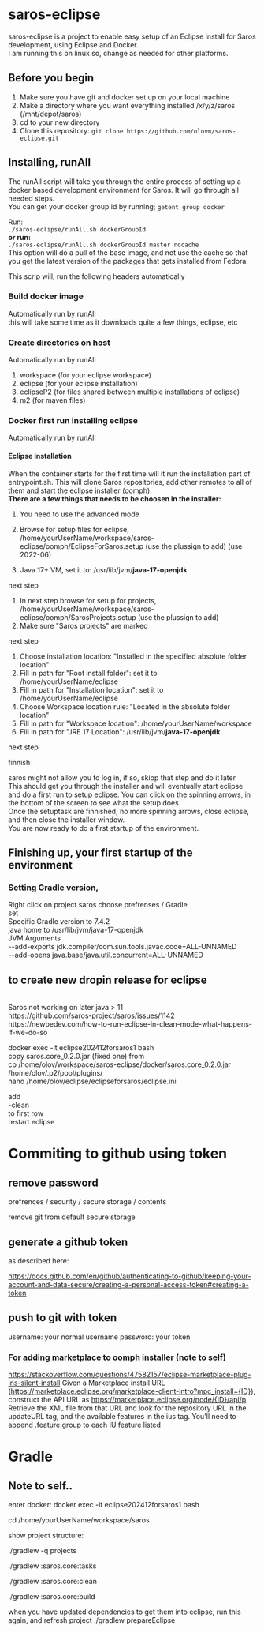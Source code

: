 # saros-eclipse
saros-eclipse is a project to enable easy setup of an Eclipse install for Saros development, using Eclipse and Docker.</br>
I am running this on linux so, change as needed for other platforms.

## Before you begin
1. Make sure you have git and docker set up on your local machine
2. Make a directory where you want everything installed /x/y/z/saros (/mnt/depot/saros)
3. cd to your new directory
3. Clone this repository: `git clone https://github.com/olovm/saros-eclipse.git`



## Installing, runAll
The runAll script will take you through the entire process of setting up a docker based development environment for Saros. It will go through all needed steps. </br>
You can get your docker group id by running;
`getent group docker`

Run:</br>
`./saros-eclipse/runAll.sh dockerGroupId`</br>
**or run:**</br>
`./saros-eclipse/runAll.sh dockerGroupId master nocache`</br>
This option will do a pull of the base image, and not use the cache so that you get the latest version of the packages that gets installed from Fedora.

This scrip will, run the following headers automatically

### Build docker image
Automatically run by runAll<br>
this will take some time as it downloads quite a few things, eclipse, etc

### Create directories on host 
Automatically run by runAll<br>
1. workspace (for your eclipse workspace)
2. eclipse (for your eclipse installation)
3. eclipseP2 (for files shared between multiple installations of eclipse)
4. m2 (for maven files)

### Docker first run installing eclipse
Automatically run by runAll<br>

#### Eclipse installation
When the container starts for the first time will it run the installation part of entrypoint.sh. This will
clone Saros repositories, add other remotes to all of them and start the eclipse installer (oomph). </br>
**There are a few things that needs to be choosen in the installer:**

 1. You need to use the advanced mode 
 
 1. Browse for setup files for eclipse, /home/yourUserName/workspace/saros-eclipse/oomph/EclipseForSaros.setup (use the plussign to add) (use 2022-06)
 2. Java 17+ VM, set it to: /usr/lib/jvm/**java-17-openjdk**
 
 next step
 
 1. In next step browse for setup for projects, /home/yourUserName/workspace/saros-eclipse/oomph/SarosProjects.setup (use the plussign to add)
 2. Make sure "Saros projects" are marked

 next step
 
 1. Choose installation location: "Installed in the specified absolute folder location"
 2. Fill in path for "Root install folder": set it to /home/yourUserName/eclipse
 6. Fill in path for "Installation location": set it to /home/yourUserName/eclipse
 5. Choose Workspace location rule: "Located in the absolute folder location"
 6. Fill in path for "Workspace location": /home/yourUserName/workspace
 7. Fill in path for "JRE 17 Location": /usr/lib/jvm/**java-17-openjdk**
 
 next step
 
 finnish
 
 saros might not allow you to log in, if so, skipp that step and do it later
<br>
This should get you through the installer and will eventually start eclipse and do a first run to setup eclipse. 
You can click on the spinning arrows, in the bottom of the screen to see what the setup does.
<br>
Once the setuptask are finnished, no more spinning arrows, close eclipse, and then close the installer window. 
<br>
You are now ready to do a first startup of the environment. 


## Finishing up, your first startup of the environment

### Setting Gradle version, 
Right click on project saros choose prefrenses / Gradle<br>
set<br>
Specific Gradle version to 7.4.2<br>
java home to /usr/lib/jvm/java-17-openjdk<br>
JVM Arguments<br>
--add-exports jdk.compiler/com.sun.tools.javac.code=ALL-UNNAMED<br>
--add-opens java.base/java.util.concurrent=ALL-UNNAMED<br>

## to create new dropin release for eclipse



</br>
Saros not working on later java > 11 </br>
https://github.com/saros-project/saros/issues/1142</br>
https://newbedev.com/how-to-run-eclipse-in-clean-mode-what-happens-if-we-do-so</br>

 docker exec  -it eclipse202412forsaros1 bash</br>
 copy saros.core_0.2.0.jar (fixed one) from </br>
 cp /home/olov/workspace/saros-eclipse/docker/saros.core_0.2.0.jar /home/olov/.p2/pool/plugins/</br>
 nano /home/olov/eclipse/eclipseforsaros/eclipse.ini</br>
  
add </br>
 -clean</br>
to first row</br>
restart eclipse</br>

# Commiting to github using token
## remove password 
 prefrences / security / secure storage / contents
 
remove git from default secure storage

## generate a github token
as described here:

https://docs.github.com/en/github/authenticating-to-github/keeping-your-account-and-data-secure/creating-a-personal-access-token#creating-a-token

## push to git with token
username: your normal username
password: your token


### For adding marketplace to oomph installer (note to self)
https://stackoverflow.com/questions/47582157/eclipse-marketplace-plug-ins-silent-install
Given a Marketplace install URL (https://marketplace.eclipse.org/marketplace-client-intro?mpc_install={ID}), construct the API URL as https://marketplace.eclipse.org/node/{ID}/api/p. Retrieve the XML file from that URL and look for the repository URL in the updateURL tag, and the available features in the ius tag. You'll need to append .feature.group to each IU feature listed


# Gradle
## Note to self..
enter docker:
docker exec -it eclipse202412forsaros1 bash

cd /home/yourUserName/workspace/saros

show project structure:

./gradlew -q projects

./gradlew :saros.core:tasks

./gradlew :saros.core:clean

./gradlew :saros.core:build

when you have updated dependencies to get them into eclipse, run this again, and refresh project
./gradlew prepareEclipse


